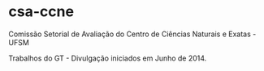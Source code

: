 csa-ccne
========

Comissão Setorial de Avaliação do Centro de Ciências Naturais e Exatas - UFSM

Trabalhos do GT - Divulgação iniciados em Junho de 2014.
